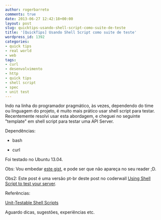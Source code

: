 ```yaml
---
author: rogerbarreto
comments: true
date: 2013-06-27 12:42:18+00:00
layout: post
slug: quicktips-usando-shell-script-como-suite-de-teste
title: '[QuickTips] Usando Shell Script como suite de teste'
wordpress_id: 1392
categories:
- quick tips
- real world
- web
tags:
- curl
- desenvolvimento
- http
- quick tips
- shell script
- spec
- unit test
---
```


Indo na linha do programador pragmático, às vezes, dependendo do time ou linguagem do projeto, é muito mais prático usar shell script para testar. Recentemente resolvi usar esta abordagem, e cheguei no seguinte "template" em shell script para testar uma API Server.

Dependências:



	
  * bash

	
  * curl


Foi testado no Ubuntu 13.04.

Obs: Vou embedar [este gist](https://gist.github.com/rogerleite/5869576), e pode ser que não apareça no seu reader ;D.

Obs2: Este post é uma versão pt-br deste post no coderwall [Using Shell Script to test your server](https://coderwall.com/p/nsso8w).



Referências:

[Unit-Testable Shell Scripts](http://eradman.com/posts/ut-shell-scripts.html)

Aguardo dicas, sugestões, experiências etc.
